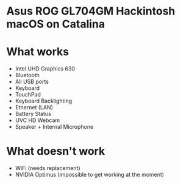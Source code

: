 # Asus ROG GL704GM Hackintosh macOS on Catalina
# What works
- Intel UHD Graphics 630
- Bluetooth
- All USB ports
- Keyboard
- TouchPad
- Keyboard Backlighting
- Ethernet (LAN)
- Battery Status
- UVC HD Webcam
- Speaker + Internal Microphone
# What doesn't work
- WiFi (needs replacement)
- NVIDIA Optimus (impossible to get working at the moment)
